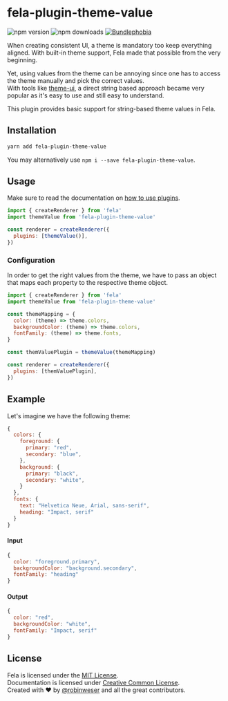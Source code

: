# fela-plugin-theme-value

<img alt="npm version" src="https://badge.fury.io/js/fela-plugin-theme-value.svg"> <img alt="npm downloads" src="https://img.shields.io/npm/dm/fela-plugin-theme-value.svg"> <a href="https://bundlephobia.com/result?p=fela-plugin-theme-value@latest"><img alt="Bundlephobia" src="https://img.shields.io/bundlephobia/minzip/fela-plugin-theme-value.svg"></a>

When creating consistent UI, a theme is mandatory too keep everything aligned. With built-in theme support, Fela made that possible from the very beginning.

Yet, using values from the theme can be annoying since one has to access the theme manually and pick the correct values.<br>
With tools like [theme-ui](https://theme-ui.com), a direct string based approach became very popular as it's easy to use and still easy to understand.

This plugin provides basic support for string-based theme values in Fela.

## Installation

```sh
yarn add fela-plugin-theme-value
```

You may alternatively use `npm i --save fela-plugin-theme-value`.

## Usage

Make sure to read the documentation on [how to use plugins](https://fela.js.org/docs/latest/advanced/plugins#using-plugins).

```javascript
import { createRenderer } from 'fela'
import themeValue from 'fela-plugin-theme-value'

const renderer = createRenderer({
  plugins: [themeValue()],
})
```

### Configuration

In order to get the right values from the theme, we have to pass an object that maps each property to the respective theme object.

```javascript
import { createRenderer } from 'fela'
import themeValue from 'fela-plugin-theme-value'

const themeMapping = {
  color: (theme) => theme.colors,
  backgroundColor: (theme) => theme.colors,
  fontFamily: (theme) => theme.fonts,
}

const themValuePlugin = themeValue(themeMapping)

const renderer = createRenderer({
  plugins: [themValuePlugin],
})
```

## Example

Let's imagine we have the following theme:

```javascript
{
  colors: {
    foreground: {
      primary: "red",
      secondary: "blue",
    },
    background: {
      primary: "black",
      secondary: "white",
    }
  },
  fonts: {
    text: "Helvetica Neue, Arial, sans-serif",
    heading: "Impact, serif"
  }
}
```

#### Input

```javascript
{
  color: "foreground.primary",
  backgroundColor: "background.secondary",
  fontFamily: "heading"
}
```

#### Output

```javascript
{
  color: "red",
  backgroundColor: "white",
  fontFamily: "Impact, serif"
}
```

## License

Fela is licensed under the [MIT License](http://opensource.org/licenses/MIT).<br>
Documentation is licensed under [Creative Common License](http://creativecommons.org/licenses/by/4.0/).<br>
Created with ♥ by [@robinweser](http://weser.io) and all the great contributors.
